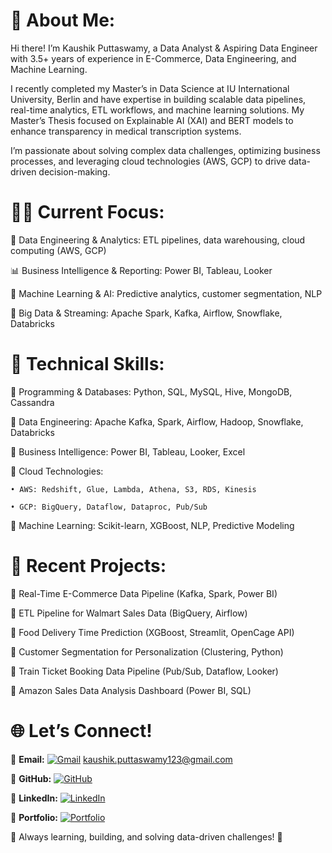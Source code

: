 # 💫 About Me:

Hi there! I’m Kaushik Puttaswamy, a Data Analyst & Aspiring Data Engineer with 3.5+ years of experience in E-Commerce, Data Engineering, and Machine Learning.

I recently completed my Master’s in Data Science at IU International University, Berlin and have expertise in building scalable data pipelines, real-time analytics, ETL workflows, and machine learning solutions. My Master’s Thesis focused on Explainable AI (XAI) and BERT models to enhance transparency in medical transcription systems.

I’m passionate about solving complex data challenges, optimizing business processes, and leveraging cloud technologies (AWS, GCP) to drive data-driven decision-making.

# 👨‍💻 Current Focus:


🚀 Data Engineering & Analytics: ETL pipelines, data warehousing, cloud computing (AWS, GCP)

📊 Business Intelligence & Reporting: Power BI, Tableau, Looker

🤖 Machine Learning & AI: Predictive analytics, customer segmentation, NLP

🔧 Big Data & Streaming: Apache Spark, Kafka, Airflow, Snowflake, Databricks

# 🚀 Technical Skills:


🔹 Programming & Databases: Python, SQL, MySQL, Hive, MongoDB, Cassandra

🔹 Data Engineering: Apache Kafka, Spark, Airflow, Hadoop, Snowflake, Databricks

🔹 Business Intelligence: Power BI, Tableau, Looker, Excel

🔹 Cloud Technologies:
	
 	• AWS: Redshift, Glue, Lambda, Athena, S3, RDS, Kinesis
	
 	• GCP: BigQuery, Dataflow, Dataproc, Pub/Sub

🔹 Machine Learning: Scikit-learn, XGBoost, NLP, Predictive Modeling

# 📂 Recent Projects:


📌 Real-Time E-Commerce Data Pipeline (Kafka, Spark, Power BI)

📌 ETL Pipeline for Walmart Sales Data (BigQuery, Airflow)

📌 Food Delivery Time Prediction (XGBoost, Streamlit, OpenCage API)

📌 Customer Segmentation for Personalization (Clustering, Python)

📌 Train Ticket Booking Data Pipeline (Pub/Sub, Dataflow, Looker)

📌 Amazon Sales Data Analysis Dashboard (Power BI, SQL)

# 🌐 Let’s Connect!

📧 **Email:** [![Gmail](https://img.shields.io/badge/Gmail-D14836?style=flat&logo=gmail&logoColor=white)](mailto:kaushik.puttaswamy123@gmail.com) kaushik.puttaswamy123@gmail.com  

🔗 **GitHub:** [![GitHub](https://img.shields.io/badge/GitHub-%23121011.svg?style=flat&logo=github&logoColor=white)](https://github.com/Kaushik-Puttaswamy)  

🔗 **LinkedIn:** [![LinkedIn](https://img.shields.io/badge/LinkedIn-%230077B5.svg?style=flat&logo=linkedin&logoColor=white)](https://www.linkedin.com/in/kaushik-puttaswamy-data-analyst/)  

📜 **Portfolio:** [![Portfolio](https://img.shields.io/badge/Portfolio-%230000ff.svg?style=flat&logo=firefox&logoColor=white)](https://www.datascienceportfol.io/kaushikputtaswamy)   

🚀 Always learning, building, and solving data-driven challenges! 🚀
